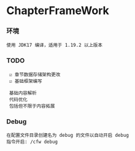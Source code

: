 # ChapterFrameWork

### 环境
    使用 JDK17 编译，适用于 1.19.2 以上版本

### TODO
    
     ☑ 章节数据存储架构更改
     ☑ 基础框架编写
  
     基础内容解析
     代码优化
     包括但不限于内容拓展

### Debug

    在配置文件目录创建名为 debug 的文件以自动开启 debug
    指令开启: /cfw debug